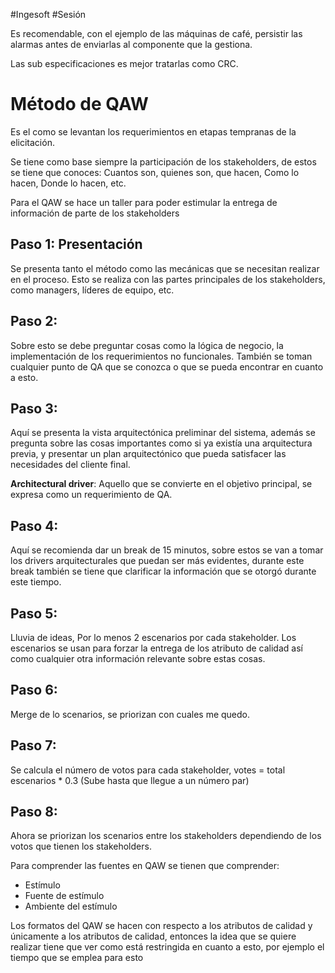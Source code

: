#Ingesoft #Sesión 

Es recomendable, con el ejemplo de las máquinas de café, persistir las alarmas antes de enviarlas al componente que la gestiona.

Las sub especificaciones es mejor tratarlas como CRC.

# Método de QAW

Es el como se levantan los requerimientos en etapas tempranas de la elicitación.

Se tiene como base siempre la participación de los stakeholders, de estos se tiene que conoces: Cuantos son, quienes son, que hacen, Como lo hacen, Donde lo hacen, etc.

Para el QAW se hace un taller para poder estimular la entrega de información de parte de los stakeholders

## Paso 1: Presentación
Se presenta tanto el método como las mecánicas que se necesitan realizar en el proceso. Esto se realiza con las partes principales de los stakeholders, como managers, líderes de equipo, etc. 


## Paso 2: 
Sobre esto se debe preguntar cosas como la lógica de negocio, la implementación de los requerimientos no funcionales. También se toman cualquier punto de QA que se conozca o que se pueda encontrar en cuanto a esto.

## Paso 3:
Aquí se presenta la vista arquitectónica preliminar del sistema, además se pregunta sobre las cosas importantes como si ya existía una arquitectura previa, y presentar un plan arquitectónico que pueda satisfacer las necesidades del cliente final.

**Architectural driver**: Aquello que se convierte en el objetivo principal, se expresa como un requerimiento de QA.

## Paso 4:
Aquí se recomienda dar un break de 15 minutos, sobre estos se van a tomar los drivers arquitecturales que puedan ser más evidentes, durante este break también se tiene que clarificar la información que se otorgó durante este tiempo.

## Paso 5:
Lluvia de ideas, Por lo menos 2 escenarios por cada stakeholder. Los escenarios se usan para forzar la entrega de los atributo de calidad así como cualquier otra información relevante sobre estas cosas.

## Paso 6:
Merge de lo scenarios, se priorizan con cuales me quedo.

## Paso 7:
Se calcula el número de votos para cada stakeholder, votes = total escenarios * 0.3 (Sube hasta que llegue a un número par)

## Paso 8:
Ahora se priorizan los scenarios entre los stakeholders dependiendo de los votos que tienen los stakeholders.

Para comprender las fuentes en QAW se tienen que comprender:
- Estímulo
- Fuente de estímulo
- Ambiente del estímulo

Los formatos del QAW se hacen con respecto a los atributos de calidad y únicamente a los atributos de calidad, entonces la idea que se quiere realizar tiene que ver como está restringida en cuanto a esto, por ejemplo el tiempo que se emplea para esto